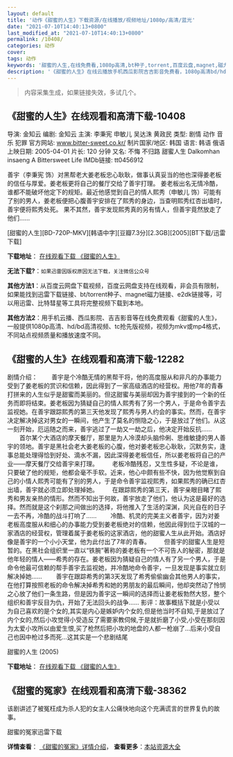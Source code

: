 ```yaml
---
layout: default
title: '动作《甜蜜的人生》下载资源/在线播放/视频地址/1080p/高清/蓝光'
date: "2021-07-10T14:40:13+0800"
last_modified_at: "2021-07-10T14:40:13+0800"
permalink: /10408/
categories: 动作
cover:
tags: 动作
keywords: '甜蜜的人生,在线免费看,1080p高清,bt种子,torrent,百度云盘,magnet,磁力链,迅雷下载资源'
description: '《甜蜜的人生》在线云播放手机西瓜影院吉吉影音免费看，1080p高清bd/hd未删减完整版和tc抢先枪版，mkv/mp4格式，附带bt/torrent种子、magnet/磁力链、百度云盘、网盘资源迅雷下载链接'
---
```


>内容采集生成，如果链接失效，多试几个。


## 《甜蜜的人生》在线观看和高清下载-10408

导演: 金知云 编剧: 金知云 主演: 李秉宪 申敏儿 吴达洙 黄政民 类型: 剧情 动作 音乐 犯罪 官方网站: www.bitter-sweet.co.kr/ 制片国家/地区: 韩国 语言: 韩语 俄语 上映日期: 2005-04-01 片长: 120 分钟 又名: 不悔 不归路 甜蜜人生 Dalkomhan insaeng A Bittersweet Life IMDb链接: tt0456912

善宇（李秉宪 饰）对黑帮老大姜老板忠心耿耿，做事认真妥当的他也深得姜老板的信任与厚爱。姜老板更将自己的餐厅交给了善宇打理。 姜老板出名无情冷酷，谁都不能破坏他定下的规矩。最近他感觉到自己的情人熙秀（申敏儿 饰）可能有了别的男人，姜老板便把心腹善宇安排在了熙秀的身边，当查明熙秀红杏出墙时，善宇便将熙秀处死。 果不其然，善宇发现熙秀真的另有情人，但善宇竟然放走了他们……


[甜蜜的人生][BD-720P-MKV][韩语中字][豆瓣7.3分][2.3GB][2005][BT下载/迅雷下载]

**下载地址**： [在线观看下载 《甜蜜的人生》](https://www.btdx8.com/torrent/a_bittersweet_life_2005.html) 


**无法下载?**：`如果迅雷因版权原因无法下载，关注微信公众号 `

**其他方法1**：从百度云网盘下载视频，百度云网盘支持在线观看，非会员有限制，如果能找到迅雷下载链接、bt/torrent种子、magnet磁力链接、e2dk链接等，可以用迅雷、比特彗星等工具将完整视频下载到本地。

**其他方法2**：用手机云播、西瓜影院、吉吉影音等在线免费观看《甜蜜的人生》，一般提供1080p高清、hd/bd高清视频、tc抢先版视频，视频为mkv或mp4格式，不同站点视频质量和播放速度不同。


## 《甜蜜的人生》在线观看和高清下载-12282

剧情介绍： 　　善宇是个冷酷无情的黑帮干将，他的高度服从和非凡的办事能力受到了姜老板的赏识和信赖，因此得到了一家高级酒店的经营权。用他7年的青春打拼来的人生似乎是甜蜜而美丽的。但这甜蜜与美丽却因为善宇接到的一个新的任务而即将结束。姜老板因为猜疑自己的情人熙秀有了另一个男人，于是命令善宇去监视她。在善宇跟踪熙秀的第三天他发现了熙秀与男人约会的事实。然而，在善宇决定解决掉这对男女的一瞬间，他产生了莫名的恻隐之心，于是放过了他们。从这一刻开始，厄运随之而来，善宇逃过了一劫又一劫之后，他决定开始反抗…… 　　首尔某个大酒店的摩天餐厅，那里是为人冷漠却头脑伶俐、思维敏捷的男人善宇的领地。善宇是黑社会老大姜老板的心腹，他对姜老板忠心耿耿，沉默务实，逢事总能处理得恰到好处、滴水不漏，因此深得姜老板信任，所以姜老板将自己的产业——摩天餐厅交给善宇来打理。 　　老板冷酷残忍，又生性多疑，不论是谁，只要破了他的规矩，他都会毫不手软。近来，他心中颇有些不快，因为他觉察到自己的小情人熙秀可能有了别的男人，于是命令善宇监视熙秀，如果熙秀的确已红杏出墙，善宇就必须立即处理掉她。 　　在跟踪熙秀的第三天，善宇亲眼目睹了熙秀和男友亲热的情形。然而不知出于何故，善宇放走了他们，他认为这是最好的选择。然而就是这个刹那之间做出的选择，将他推入了生活的深渊，风光自在的日子一去不再，冷酷的战斗打响了…… 　　冷酷、机灵的完美主义者善宇，因为对姜老板高度服从和细心的办事能力受到姜老板绝对的信赖，他因此得到位于汉城的一家酒店的经营权，管理着属于姜老板的这家酒店，他的甜蜜人生从此开始。酒店好像是善宇的一个小小天堂，他为此付出了7年的青春。 　　但善宇的甜蜜人生是短暂的。在黑社会组织里一直以“铁腕”著称的姜老板有一个不可告人的秘密，那就是他年轻的情人——希秀的存在。姜老板因为猜疑自己的情人有了另一个男人，于是命令他最可信赖的帮手善宇去监视她，并冷酷地命令善宇，一旦发现是事实就立刻解决掉她…… 　　善宇在跟踪希秀的第3天发现了希秀偷偷幽会其他男人的事实，在他打算按照老板的命令解决掉希秀和她的男朋友的最后瞬间，他却突然动了怜悯之心放了他们一条生路，但是因为善宇这一瞬间的选择而让姜老板勃然大怒，整个组织和善宇反目为仇，开始了无法回头的战争…… 影评：故事概括下就是小受以为自己喜欢的是个女的,其实是内心是嫉妒内个女的,但是他当时不自知,于是放过了内个女的,然后小攻觉得小受造反了需要家教伺候,于是就折磨了小受,小受在那刻因为太爱小攻所以由爱生恨,买了枪然后把小攻的地盘的人都一枪崩了...后来小受自己也因中枪过多而死...这其实是一个悲剧结尾


甜蜜的人生 (2005)

**下载地址**： [在线观看下载 《甜蜜的人生》](https://www.btbtdy.me/btdy/dy7088.html) 


## 《甜蜜的冤家》在线观看和高清下载-38362

该剧讲述了被冤枉成为杀人犯的女主人公痛快地向这个充满谎言的世界复仇的故事。


甜蜜的冤家迅雷下载

**详情查看**： [《甜蜜的冤家》详情介绍](/movie/38362/)， **查看更多**：[本站资源大全](/movie/t/all/)

